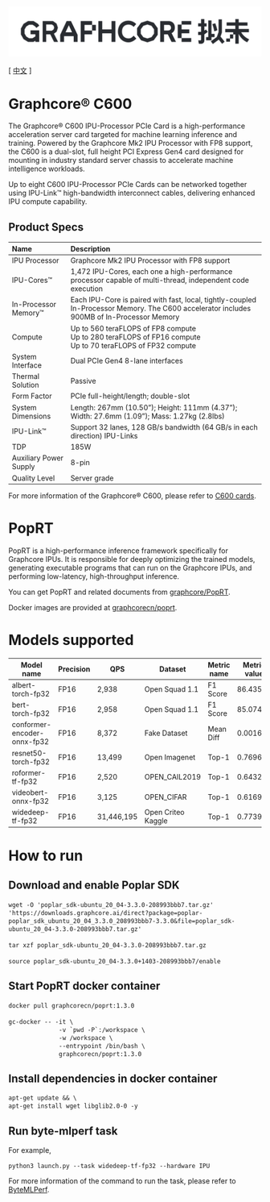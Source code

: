 <div align="center">
  <img src="Graphcore-Chinese-Wordmark-Horizontal.svg">
</div>

[ [中文](README.zh_CN.md) ]

# Graphcore® C600

The Graphcore® C600 IPU-Processor PCIe Card is a high-performance acceleration server card targeted for machine learning inference and training. Powered by the Graphcore Mk2 IPU Processor with FP8 support, the C600 is a dual-slot, full height PCI Express Gen4 card designed for mounting in industry standard server chassis to accelerate machine intelligence workloads.

Up to eight C600 IPU-Processor PCIe Cards can be networked together using IPU-Link™ high-bandwidth interconnect cables, delivering enhanced IPU compute capability.

## Product Specs

| Name | Description |
| :-----| :-----|
| IPU Processor | Graphcore Mk2 IPU Processor with FP8 support |
| IPU-Cores™ | 1,472 IPU-Cores, each one a high-performance processor capable of multi-thread, independent code execution |
| In-Processor Memory™ | Each IPU-Core is paired with fast, local, tightly-coupled In-Processor Memory. The C600 accelerator includes 900MB of In-Processor Memory |
| Compute | Up to 560 teraFLOPS of FP8 compute <br> Up to 280 teraFLOPS of FP16 compute <br> Up to 70 teraFLOPS of FP32 compute |
| System Interface | Dual PCIe Gen4 8-lane interfaces |
| Thermal Solution | Passive |
| Form Factor | PCIe full-height/length; double-slot |
| System Dimensions |	Length: 267mm (10.50”); Height: 111mm (4.37”); Width: 27.6mm (1.09”); Mass: 1.27kg (2.8lbs) |
| IPU-Link™ | Support	32 lanes, 128 GB/s bandwidth (64 GB/s in each direction) IPU-Links |
| TDP |	185W |
| Auxiliary Power Supply | 8-pin |
| Quality Level | Server grade |

For more information of the Graphcore® C600, please refer to [C600 cards](https://docs.graphcore.ai/en/latest/hardware.html#c600-cards).

# PopRT

PopRT is a high-performance inference framework specifically for Graphcore IPUs. It is responsible for deeply optimizing the trained models, generating executable programs that can run on the Graphcore IPUs, and performing low-latency, high-throughput inference.

You can get PopRT and related documents from [graphcore/PopRT](https://graphcore.github.io/PopRT/1.3.0/).

Docker images are provided at [graphcorecn/poprt](https://hub.docker.com/r/graphcorecn/poprt).

# Models supported

| Model name |  Precision | QPS | Dataset | Metric name | Metric value | report |
| ---- | ---- | ---- | ---- | ---- | ---- | ---- |
| albert-torch-fp32 | FP16 | 2,938 | Open Squad 1.1 | F1 Score | 86.4353 | [report](../../reports/IPU/albert-torch-fp32/) |
| bert-torch-fp32 | FP16 | 2,958 | Open Squad 1.1 | F1 Score | 85.07473 | [report](../../reports/IPU/bert-torch-fp32/) |
| conformer-encoder-onnx-fp32 | FP16 | 8,372 | Fake Dataset | Mean Diff | 0.00161 | [report](../../reports/IPU/conformer-encoder-onnx-fp32/) |
| resnet50-torch-fp32 | FP16 | 13,499 | Open Imagenet | Top-1 | 0.76963 | [report](../../reports/IPU/resnet50-torch-fp32/) |
| roformer-tf-fp32 | FP16 | 2,520 | OPEN_CAIL2019 | Top-1 | 0.64323 | [report](../../reports/IPU/roformer-tf-fp32/) |
| videobert-onnx-fp32 | FP16 | 3,125 | OPEN_CIFAR | Top-1 | 0.6169 | [report](../../reports/IPU/videobert-onnx-fp32/) |
| widedeep-tf-fp32 | FP16 | 31,446,195 | Open Criteo Kaggle | Top-1 | 0.77392 | [report](../../reports/IPU/widedeep-tf-fp32/) |

# How to run

## Download and enable Poplar SDK

```
wget -O 'poplar_sdk-ubuntu_20_04-3.3.0-208993bbb7.tar.gz' 'https://downloads.graphcore.ai/direct?package=poplar-poplar_sdk_ubuntu_20_04_3.3.0_208993bbb7-3.3.0&file=poplar_sdk-ubuntu_20_04-3.3.0-208993bbb7.tar.gz'

tar xzf poplar_sdk-ubuntu_20_04-3.3.0-208993bbb7.tar.gz

source poplar_sdk-ubuntu_20_04-3.3.0+1403-208993bbb7/enable
```

## Start PopRT docker container

```
docker pull graphcorecn/poprt:1.3.0

gc-docker -- -it \
              -v `pwd -P`:/workspace \
              -w /workspace \
              --entrypoint /bin/bash \
              graphcorecn/poprt:1.3.0
```

## Install dependencies in docker container

```
apt-get update && \
apt-get install wget libglib2.0-0 -y
```

## Run byte-mlperf task

For example,

```
python3 launch.py --task widedeep-tf-fp32 --hardware IPU
```

For more information of the command to run the task, please refer to [ByteMLPerf](../../../README.md#usage).
